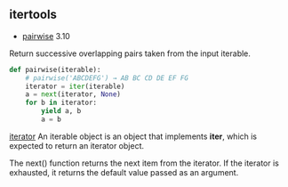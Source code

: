 ## itertools

- [pairwise](https://docs.python.org/3/library/itertools.html#itertools.pairwise) 3.10

Return successive overlapping pairs taken from the input iterable.
```py
def pairwise(iterable):
    # pairwise('ABCDEFG') → AB BC CD DE EF FG
    iterator = iter(iterable)
    a = next(iterator, None) 
    for b in iterator:
        yield a, b
        a = b
```

[iterator](https://wiki.python.org/moin/Iterator) An iterable object is an object that implements __iter__, which is expected to return an iterator object.

The next() function returns the next item from the iterator. If the iterator is exhausted, it returns the default value passed as an argument. 